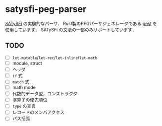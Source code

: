 # satysfi-peg-parser

[SATySFi](https://github.com/gfngfn/SATySFi) の実験的なパーサ．
Rust製のPEGパーサジェネレータである [pest](https://github.com/pest-parser/pest) を使用しています．
SATySFi の文法の一部のみサポートしています．

## TODO

- [ ] `let-mutable`/`let-rec`/`let-inline`/`let-math`
- [ ] module, struct
- [ ] ヘッダ
- [ ] `if` 式
- [ ] `match` 式
- [ ] math mode
- [ ] 代数的データ型，コンストラクタ
- [ ] 演算子の優先順位
- [ ] `type` の宣言
- [ ] レコードのメンバアクセス
- [ ] パス括弧
